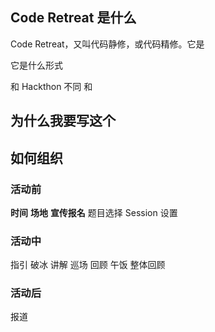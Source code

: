 ## Code Retreat 是什么
Code Retreat，又叫代码静修，或代码精修。它是

它是什么形式

和 Hackthon 不同
和
## 为什么我要写这个
## 如何组织
### 活动前
**时间**
**场地**
**宣传报名**
题目选择
Session 设置

### 活动中
指引
破冰
讲解
巡场
回顾
午饭
整体回顾

### 活动后
报道